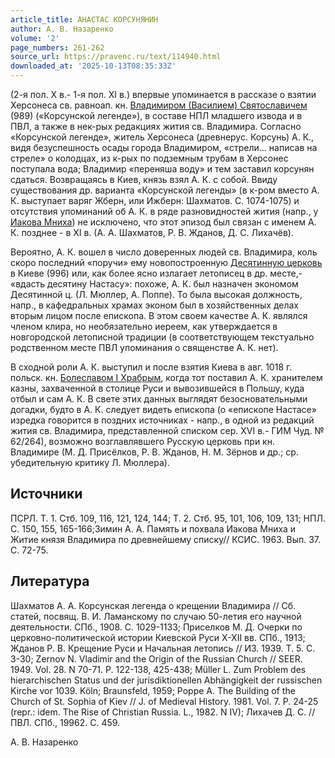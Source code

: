 ```yaml
---
article_title: АНАСТАС КОРСУНЯНИН
author: А. В. Назаренко
volume: '2'
page_numbers: 261-262
source_url: https://pravenc.ru/text/114940.html
downloaded_at: '2025-10-13T08:35:33Z'
---
```


(2-я пол. Х в.- 1-я пол. XI в.) впервые упоминается в рассказе о взятии Херсонеса св. равноап. кн. [Владимиром (Василием) Святославичем](<https://pravenc.ru/text/Владимир (Василий) Святославич.html>) (989) («Корсунской легенде»), в составе НПЛ младшего извода и в ПВЛ, а также в нек-рых редакциях жития св. Владимира. Согласно «Корсунской легенде», житель Херсонеса (древнерус. Корсунь) А. К., видя безуспешность осады города Владимиром, «стрели... написав на стреле» о колодцах, из к-рых по подземным трубам в Херсонес поступала вода; Владимир «переняша воду» и тем заставил корсунян сдаться. Возвращаясь в Киев, князь взял А. К. с собой. Ввиду существования др. варианта «Корсунской легенды» (в к-ром вместо А. К. выступает варяг Жберн, или Ижберн: Шахматов. С. 1074-1075) и отсутствия упоминаний об А. К. в ряде разновидностей жития (напр., у [Иакова Мниха](<https://pravenc.ru/text/Иаков Мних.html>)) не исключено, что этот эпизод был связан с именем А. К. позднее - в XI в. (А. А. Шахматов, Р. В. Жданов, Д. С. Лихачёв).

Вероятно, А. К. вошел в число доверенных людей св. Владимира, коль скоро последний «поручи» ему новопостроенную [Десятинную церковь](<https://pravenc.ru/text/Десятинную церковь.html>) в Киеве (996) или, как более ясно излагает летописец в др. месте,- «вдасть десятину Настасу»: похоже, А. К. был назначен экономом Десятинной ц. (Л. Мюллер, А. Поппе). То была высокая должность, напр., в кафедральных храмах эконом был в хозяйственных делах вторым лицом после епископа. В этом своем качестве А. К. являлся членом клира, но необязательно иереем, как утверждается в новгородской летописной традиции (в соответствующем текстуально родственном месте ПВЛ упоминания о священстве А. К. нет).

В сходной роли А. К. выступил и после взятия Киева в авг. 1018 г. польск. кн. [Болеславом I Храбрым](<https://pravenc.ru/text/Болеслав I Храбрый.html>), когда тот поставил А. К. хранителем казны, захваченной в столице Руси и вывозившейся в Польшу, куда отбыл и сам А. К. В свете этих данных выглядят безосновательными догадки, будто в А. К. следует видеть епископа (о «епископе Настасе» изредка говорится в поздних источниках - напр., в одной из редакций жития св. Владимира, представленной списком сер. XVI в.- ГИМ Чуд. № 62/264), возможно возглавлявшего Русскую церковь при кн. Владимире (М. Д. Присёлков, Р. В. Жданов, Н. М. Зёрнов и др.; ср. убедительную критику Л. Мюллера).

## Источники

ПСРЛ. Т. 1. Стб. 109, 116, 121, 124, 144; Т. 2. Стб. 95, 101, 106, 109, 131; НПЛ. С. 150, 155, 165-166;Зимин А. А. Память и похвала Иакова Мниха и Житие князя Владимира по древнейшему списку// КСИС. 1963. Вып. 37. С. 72-75.

## Литература

Шахматов А. А. Корсунская легенда о крещении Владимира // Сб. статей, посвящ. В. И. Ламанскому по случаю 50-летия его научной деятельности. СПб., 1908. С. 1029-1133; Приселков М. Д. Очерки по церковно-политической истории Киевской Руси Х-ХII вв. СПб., 1913; Жданов Р. В. Крещение Руси и Начальная летопись // ИЗ. 1939. Т. 5. С. 3-30; Zernov N. Vladimir and the Origin of the Russian Church // SEER. 1949. Vol. 28. N 70-71. P. 122-138, 425-438; Müller L. Zum Problem des hierarchischen Status und der jurisdiktionellen Abhängigkeit der russischen Kirche vor 1039. Köln; Braunsfeld, 1959; Poppe A. The Building of the Church of St. Sophia of Kiev // J. of Medieval History. 1981. Vol. 7. P. 24-25 (repr.: idem. The Rise of Christian Russia. L., 1982. N IV); Лихачев Д. С. // ПВЛ. СПб., 19962. С. 459.

А. В. Назаренко
